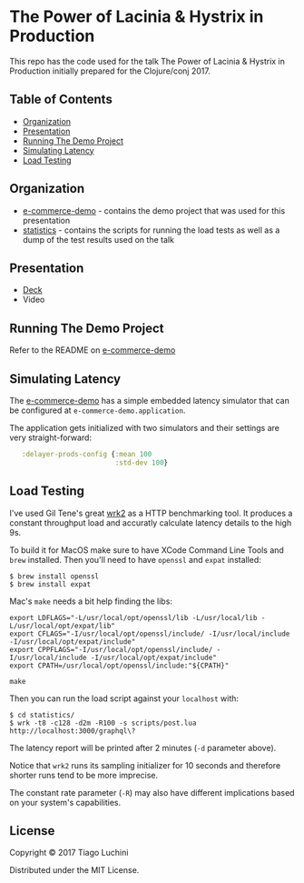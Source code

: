 # The Power of Lacinia & Hystrix in Production

This repo has the code used for the talk The Power of Lacinia & Hystrix in Production initially prepared
for the Clojure/conj 2017.

## Table of Contents

* [Organization](#organization)
* [Presentation](#presentation)
* [Running The Demo Project](#running-the-demo-project)
* [Simulating Latency](#simulating-latency)
* [Load Testing](#load-testing)

## Organization

* [e-commerce-demo](/e-commerce-demo) - contains the demo project that was used for this presentation
* [statistics](/statistics) - contains the scripts for running the load tests as well as a dump of the test results used on the talk

## Presentation

* [Deck](https://speakerdeck.com/luchiniatwork/the-power-of-lacinia-and-hsytrix-in-production)
* Video

## Running The Demo Project

Refer to the README on [e-commerce-demo](/e-commerce-demo)

## Simulating Latency

The [e-commerce-demo](/e-commerce-demo) has a simple embedded latency simulator that can be configured
at `e-commerce-demo.application`.

The application gets initialized with two simulators and their settings are very straight-forward:

```clojure
   :delayer-prods-config {:mean 100
                          :std-dev 100}
```

## Load Testing

I've used Gil Tene's great [wrk2](https://github.com/giltene/wrk2) as a HTTP benchmarking tool.
It produces a constant throughput load and accuratly calculate latency details to the high 9s.

To build it for MacOS make sure to have XCode Command Line Tools and `brew` installed. Then you'll
need to have `openssl` and `expat` installed:

    $ brew install openssl
    $ brew install expat

Mac's `make` needs a bit help finding the libs:

    export LDFLAGS="-L/usr/local/opt/openssl/lib -L/usr/local/lib -L/usr/local/opt/expat/lib"
    export CFLAGS="-I/usr/local/opt/openssl/include/ -I/usr/local/include -I/usr/local/opt/expat/include"
    export CPPFLAGS="-I/usr/local/opt/openssl/include/ -I/usr/local/include -I/usr/local/opt/expat/include"
    export CPATH=/usr/local/opt/openssl/include:"${CPATH}"
    
    make

Then you can run the load script against your `localhost` with:

    $ cd statistics/
    $ wrk -t8 -c128 -d2m -R100 -s scripts/post.lua http://localhost:3000/graphql\?

The latency report will be printed after 2 minutes (`-d` parameter above).

Notice that `wrk2` runs its sampling initializer for 10 seconds and therefore shorter runs tend to
be more imprecise.

The constant rate parameter (`-R`) may also have different implications based on your system's
capabilities.

## License

Copyright © 2017 Tiago Luchini

Distributed under the MIT License.
